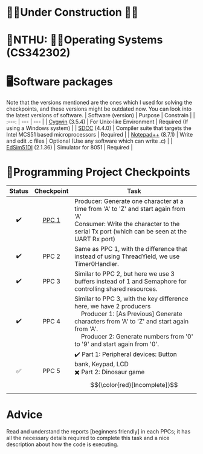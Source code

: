 # 👷‍♂️Under Construction 👷‍♂️
# 🏫NTHU: 🧑‍🏫Operating Systems (CS342302)

# 🖥️Software packages
Note that the versions mentioned are the ones which I used for solving the checkpoints, and these versions might be outdated now. You can look into the latest versions of software.
| Software (version) | Purpose | Constrain |
| :---:         |     ---     |   ---     | 
| [Cygwin](https://www.cygwin.com/) (3.5.4)  | For Unix-like Environment   |  Required (If using a Windows system) |
| [SDCC](https://sdcc.sourceforge.net/) (4.4.0)     | Compiler suite that targets the Intel MCS51 based microprocessors       |  Required | 
| [Notepad++](https://notepad-plus-plus.org/) (8.7.1)    | Write and edit .c files       |   Optional (Use any software which can write .c)  |
| [EdSim51DI](https://edsim51.com/) (2.1.36)   | Simulator for 8051       |  Required  |


# 📑Programming Project Checkpoints

| Status | Checkpoint | Task |
| :---:         |     :---:      |          --- |
| ✔️  | [PPC 1](https://github.com/Snehitc/NTHU-Operating-Systems-CS342302/tree/main/ppc1)     | Producer: Generate one character at a time from 'A' to 'Z' and start again from 'A'  <br/>Consumer: Write the character to the serial Tx port (which can be seen at the UART Rx port)    |
| ✔️     | PPC 2       | Same as PPC 1, with the difference that instead of using ThreadYield, we use Timer0Handler.      |
| ✔️     | PPC 3       | Similar to PPC 2, but here we use 3 buffers instead of 1 and Semaphore for controlling shared resources.   |
| ✔️     | PPC 4       | Similar to PPC 3, with the key difference here, we have 2 producers <br/>  <div>&nbsp;&nbsp;&nbsp;&nbsp;Producer 1: [As Previous] Generate characters from 'A' to 'Z' and start again from 'A'. <br/> &nbsp;&nbsp;&nbsp;&nbsp;Producer 2: Generate numbers from '0' to '9' and start again from '0'.</div>   |
| ✅     | PPC 5       | ✔️ Part 1: Peripheral devices: Button bank, Keypad, LCD  <br/> ✖️ Part 2: Dinosaur game $${\color{red}[Incomplete]}$$      |

# Advice
Read and understand the reports [beginners friendly] in each PPCs; it has all the necessary details required to complete this task and a nice description about how the code is executing.
